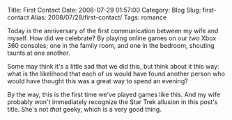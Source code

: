 Title: First Contact
Date: 2008-07-29 01:57:00
Category: Blog
Slug: first-contact
Alias: 2008/07/28/first-contact/
Tags: romance


<p>
Today is the anniversary of the first communication between my wife and myself.  How did we celebrate?  By playing online games on our <i>two</i> Xbox 360 consoles; one in the family room, and one in the bedroom, shouting taunts at one another.
</p>
<p>
Some may think it's a little sad that we did this, but think about it this way:  what is the likelihood that each of us would have found another person who would have thought this was a great way to spend an evening?
</p>
<p>
By the way, this is the first time we've played games like this.  And my wife probably won't immediately recognize the Star Trek allusion in this post's title.  She's not <i>that</i> geeky, which is a very good thing.
</p>

